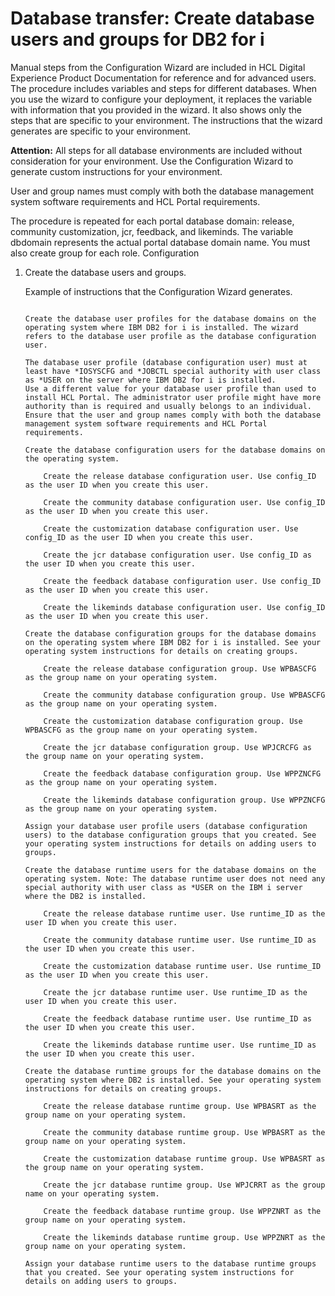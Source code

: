 # Database transfer: Create database users and groups for DB2 for i

Manual steps from the Configuration Wizard are included in HCL Digital Experience Product Documentation for reference and for advanced users. The procedure includes variables and steps for different databases. When you use the wizard to configure your deployment, it replaces the variable with information that you provided in the wizard. It also shows only the steps that are specific to your environment. The instructions that the wizard generates are specific to your environment.

**Attention:** All steps for all database environments are included without consideration for your environment. Use the Configuration Wizard to generate custom instructions for your environment.

User and group names must comply with both the database management system software requirements and HCL Portal requirements.

The procedure is repeated for each portal database domain: release, community customization, jcr, feedback, and likeminds. The variable dbdomain represents the actual portal database domain name. You must also create group for each role. Configuration

1.  Create the database users and groups.

    Example of instructions that the Configuration Wizard generates.

    ```

    ```

    ```
    Create the database user profiles for the database domains on the operating system where IBM DB2 for i is installed. The wizard refers to the database user profile as the database configuration user. 
    
    The database user profile (database configuration user) must at least have *IOSYSCFG and *JOBCTL special authority with user class as *USER on the server where IBM DB2 for i is installed. 
    Use a different value for your database user profile than used to install HCL Portal. The administrator user profile might have more authority than is required and usually belongs to an individual. Ensure that the user and group names comply with both the database management system software requirements and HCL Portal requirements.
    
    Create the database configuration users for the database domains on the operating system.
    
        Create the release database configuration user. Use config_ID as the user ID when you create this user. 
    
        Create the community database configuration user. Use config_ID as the user ID when you create this user. 
    
        Create the customization database configuration user. Use config_ID as the user ID when you create this user. 
    
        Create the jcr database configuration user. Use config_ID as the user ID when you create this user. 
    
        Create the feedback database configuration user. Use config_ID as the user ID when you create this user. 
    
        Create the likeminds database configuration user. Use config_ID as the user ID when you create this user. 
    
    Create the database configuration groups for the database domains on the operating system where IBM DB2 for i is installed. See your operating system instructions for details on creating groups.
    
        Create the release database configuration group. Use WPBASCFG as the group name on your operating system.
    
        Create the community database configuration group. Use WPBASCFG as the group name on your operating system.
    
        Create the customization database configuration group. Use WPBASCFG as the group name on your operating system.
    
        Create the jcr database configuration group. Use WPJCRCFG as the group name on your operating system.
    
        Create the feedback database configuration group. Use WPPZNCFG as the group name on your operating system.
    
        Create the likeminds database configuration group. Use WPPZNCFG as the group name on your operating system.
    
    Assign your database user profile users (database configuration users) to the database configuration groups that you created. See your operating system instructions for details on adding users to groups.
    
    Create the database runtime users for the database domains on the operating system. Note: The database runtime user does not need any special authority with user class as *USER on the IBM i server where the DB2 is installed.
    
        Create the release database runtime user. Use runtime_ID as the user ID when you create this user. 
    
        Create the community database runtime user. Use runtime_ID as the user ID when you create this user. 
    
        Create the customization database runtime user. Use runtime_ID as the user ID when you create this user. 
    
        Create the jcr database runtime user. Use runtime_ID as the user ID when you create this user. 
    
        Create the feedback database runtime user. Use runtime_ID as the user ID when you create this user. 
    
        Create the likeminds database runtime user. Use runtime_ID as the user ID when you create this user. 
    
    Create the database runtime groups for the database domains on the operating system where DB2 is installed. See your operating system instructions for details on creating groups.
    
        Create the release database runtime group. Use WPBASRT as the group name on your operating system.
    
        Create the community database runtime group. Use WPBASRT as the group name on your operating system.
    
        Create the customization database runtime group. Use WPBASRT as the group name on your operating system.
    
        Create the jcr database runtime group. Use WPJCRRT as the group name on your operating system.
    
        Create the feedback database runtime group. Use WPPZNRT as the group name on your operating system.
    
        Create the likeminds database runtime group. Use WPPZNRT as the group name on your operating system.
    
    Assign your database runtime users to the database runtime groups that you created. See your operating system instructions for details on adding users to groups.
    ```



